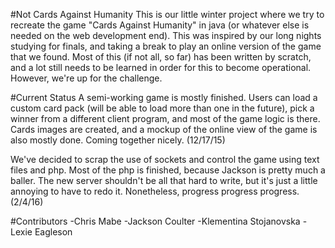 #Not Cards Against Humanity
This is our little winter project where we try to recreate the game "Cards Against Humanity" in java (or whatever else is needed on the web development end). This was inspired by our long nights studying for finals, and taking a break to play an online version of the game that we found. Most of this (if not all, so far) has been written by scratch, and a lot still needs to be learned in order for this to become operational. However, we're up for the challenge.

#Current Status
A semi-working game is mostly finished. Users can load a custom card pack (will be able to load more than one in the future), pick a winner from a different client program, and most of the game logic is there. Cards images are created, and a mockup of the online view of the game is also mostly done. Coming together nicely.
(12/17/15)

We've decided to scrap the use of sockets and control the game using text files and php. Most of the php is finished, because Jackson is pretty much a baller. The new server shouldn't be all that hard to write, but it's just a little annoying to have to redo it. Nonetheless, progress progress progress.
(2/4/16)

#Contributors
-Chris Mabe
-Jackson Coulter
-Klementina Stojanovska
-Lexie Eagleson

